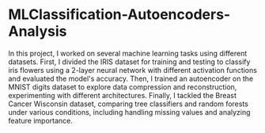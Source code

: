 # MLClassification-Autoencoders-Analysis

In this project, I worked on several machine learning tasks using different datasets. First, I divided the IRIS dataset for training and testing to classify iris flowers using a 2-layer neural network with different activation functions and evaluated the model's accuracy. Then, I trained an autoencoder on the MNIST digits dataset to explore data compression and reconstruction, experimenting with different architectures. Finally, I tackled the Breast Cancer Wisconsin dataset, comparing tree classifiers and random forests under various conditions, including handling missing values and analyzing feature importance.
